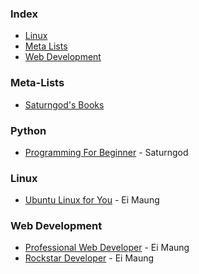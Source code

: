 ### Index

* [Linux](#linux)
* [Meta Lists](#meta-lists)
* [Web Development](#web-development)


### Meta-Lists

* [Saturngod's Books](http://books.saturngod.net)


### Python

* [Programming For Beginner](http://books.saturngod.net/programming_basic/) - Saturngod


### Linux

* [Ubuntu Linux for You](http://eimaung.com/ubuntu-for-you) - Ei Maung


### Web Development

* [Professional Web Developer](http://eimaung.com/professional-web-developer) - Ei Maung
* [Rockstar Developer](http://eimaung.com/rockstar-developer) - Ei Maung

